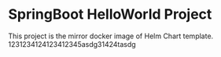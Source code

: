 # SpringBoot HelloWorld Project
 
This project is the mirror docker image of Helm Chart template.
1231234124123412345asdg31424tasdg
